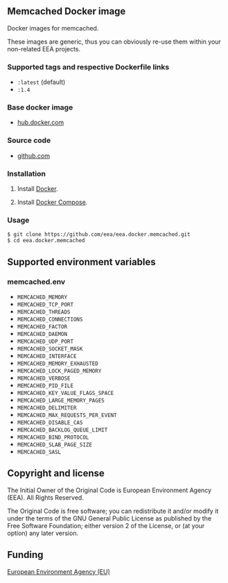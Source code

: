## Memcached Docker image

Docker images for memcached.

These images are generic, thus you can obviously re-use them within
your non-related EEA projects.


### Supported tags and respective Dockerfile links

  - `:latest` (default)
  - `:1.4`


### Base docker image

 - [hub.docker.com](https://registry.hub.docker.com/u/eeacms/memcached)


### Source code

  - [github.com](http://github.com/eea/eea.docker.memcached
)


### Installation

1. Install [Docker](https://www.docker.com/).

2. Install [Docker Compose](https://docs.docker.com/compose/).


### Usage

    $ git clone https://github.com/eea/eea.docker.memcached.git
    $ cd eea.docker.memcached


## Supported environment variables ##

### memcached.env ###

* `MEMCACHED_MEMORY`
* `MEMCACHED_TCP_PORT`
* `MEMCACHED_THREADS`
* `MEMCACHED_CONNECTIONS`
* `MEMCACHED_FACTOR`
* `MEMCACHED_DAEMON`
* `MEMCACHED_UDP_PORT`
* `MEMCACHED_SOCKET_MASK`
* `MEMCACHED_INTERFACE`
* `MEMCACHED_MEMORY_EXHAUSTED`
* `MEMCACHED_LOCK_PAGED_MEMORY`
* `MEMCACHED_VERBOSE`
* `MEMCACHED_PID_FILE`
* `MEMCACHED_KEY_VALUE_FLAGS_SPACE`
* `MEMCACHED_LARGE_MEMORY_PAGES`
* `MEMCACHED_DELIMITER`
* `MEMCACHED_MAX_REQUESTS_PER_EVENT`
* `MEMCACHED_DISABLE_CAS`
* `MEMCACHED_BACKLOG_QUEUE_LIMIT`
* `MEMCACHED_BIND_PROTOCOL`
* `MEMCACHED_SLAB_PAGE_SIZE`
* `MEMCACHED_SASL`


## Copyright and license

The Initial Owner of the Original Code is European Environment Agency (EEA).
All Rights Reserved.

The Original Code is free software;
you can redistribute it and/or modify it under the terms of the GNU
General Public License as published by the Free Software Foundation;
either version 2 of the License, or (at your option) any later
version.


## Funding

[European Environment Agency (EU)](http://eea.europa.eu)
